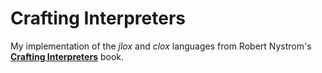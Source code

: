 # Crafting Interpreters

My implementation of the *jlox* and *clox* languages from Robert Nystrom's [**Crafting Interpreters**](http://craftinginterpreters.com/) book.
